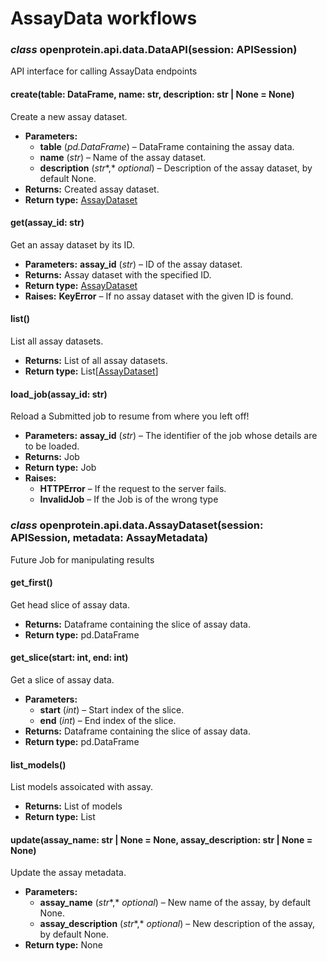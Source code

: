 # AssayData workflows

### *class* openprotein.api.data.DataAPI(session: APISession)

API interface for calling AssayData endpoints

#### create(table: DataFrame, name: str, description: str | None = None)

Create a new assay dataset.

* **Parameters:**
  * **table** (*pd.DataFrame*) – DataFrame containing the assay data.
  * **name** (*str*) – Name of the assay dataset.
  * **description** (*str**,* *optional*) – Description of the assay dataset, by default None.
* **Returns:**
  Created assay dataset.
* **Return type:**
  [AssayDataset](#openprotein.api.data.AssayDataset)

#### get(assay_id: str)

Get an assay dataset by its ID.

* **Parameters:**
  **assay_id** (*str*) – ID of the assay dataset.
* **Returns:**
  Assay dataset with the specified ID.
* **Return type:**
  [AssayDataset](#openprotein.api.data.AssayDataset)
* **Raises:**
  **KeyError** – If no assay dataset with the given ID is found.

#### list()

List all assay datasets.

* **Returns:**
  List of all assay datasets.
* **Return type:**
  List[[AssayDataset](#openprotein.api.data.AssayDataset)]

#### load_job(assay_id: str)

Reload a Submitted job to resume from where you left off!

* **Parameters:**
  **assay_id** (*str*) – The identifier of the job whose details are to be loaded.
* **Returns:**
  Job
* **Return type:**
  Job
* **Raises:**
  * **HTTPError** – If the request to the server fails.
  * **InvalidJob** – If the Job is of the wrong type

### *class* openprotein.api.data.AssayDataset(session: APISession, metadata: AssayMetadata)

Future Job for manipulating results

#### get_first()

Get head slice of assay data.

* **Returns:**
  Dataframe containing the slice of assay data.
* **Return type:**
  pd.DataFrame

#### get_slice(start: int, end: int)

Get a slice of assay data.

* **Parameters:**
  * **start** (*int*) – Start index of the slice.
  * **end** (*int*) – End index of the slice.
* **Returns:**
  Dataframe containing the slice of assay data.
* **Return type:**
  pd.DataFrame

#### list_models()

List models assoicated with assay.

* **Returns:**
  List of models
* **Return type:**
  List

#### update(assay_name: str | None = None, assay_description: str | None = None)

Update the assay metadata.

* **Parameters:**
  * **assay_name** (*str**,* *optional*) – New name of the assay, by default None.
  * **assay_description** (*str**,* *optional*) – New description of the assay, by default None.
* **Return type:**
  None
